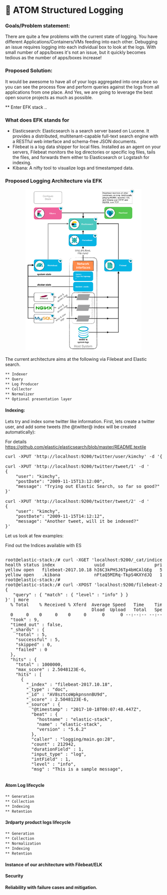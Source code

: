 # :hammer: ATOM Structured Logging

### Goals/Problem statement:
There are quite a few problems with the current state of logging.  You have different Applications/Containers/VMs feeding into each other. Debugging an issue requires logging into each individual box to look at the logs. With small number of apps/boxes it's not an issue, but it quickly becomes tedious as the number of apps/boxes increase!

### Proposed Solution:
It would be awesome to have all of your logs aggregated into one place so you can see the process flow and perform queries against the logs from all applications from one place. And Yes, we are going to leverage the best open source projects as much as possible.

** Enter EFK stack ..

### What does EFK stands for
* Elasticsearch: Elasticsearch is a search server based on Lucene. It provides a distributed, multitenant-capable full-text search engine with a RESTful web interface and schema-free JSON documents.
* Filebeat is a log data shipper for local files. Installed as an agent on your servers, Filebeat monitors the log directories or specific log files, tails the files, and forwards them either to Elasticsearch or Logstash for indexing.
* Kibana: A nifty tool to visualize logs and timestamped data.


### Proposed Logging Architecture via EFK

<p align="center">
  <img src="Untitled%20Diagram.png" />
</p>

The current architecture aims at the following via Filebeat and Elastic search.

``` 
** Indexer
** Query
** Log Producer
** Collector
** Normalizer 
** Optional presentation layer

```


#### Indexing:
Lets try and index some twitter like information. First, lets create a twitter user, and add some tweets (the @twitter@ index will be created automatically):

For details
https://github.com/elastic/elasticsearch/blob/master/README.textile

<pre>
curl -XPUT 'http://localhost:9200/twitter/user/kimchy' -d '{ "name" : "Shay Banon" }'

curl -XPUT 'http://localhost:9200/twitter/tweet/1' -d '
{
    "user": "kimchy",
    "postDate": "2009-11-15T13:12:00",
    "message": "Trying out Elastic Search, so far so good?"
}'

curl -XPUT 'http://localhost:9200/twitter/tweet/2' -d '
{
    "user": "kimchy",
    "postDate": "2009-11-15T14:12:12",
    "message": "Another tweet, will it be indexed?"
}'
</pre>


Let us look at few examples:

Find out the Indices available with ES
<pre>

root@elastic-stack:/# curl -XGET 'localhost:9200/_cat/indices?v'
health status index               uuid                   pri rep docs.count docs.deleted store.size pri.store.size
yellow open   filebeat-2017.10.18 hI6C3kPHSJ6Tp4bHCAlGEg   5   1    1000000            0    113.1mb        113.1mb
yellow open   .kibana             nFtaQ5MIRq-TkpS4KXYdJQ   1   1          2            0     17.9kb         17.9kb
root@elastic-stack:/# 
root@elastic-stack:/# curl -XPOST 'localhost:9200/filebeat-2017.10.18/_search?pretty' -d '
{
   "query" : { "match" : { "level" : "info" } }
}' | more
  % Total    % Received % Xferd  Average Speed   Time    Time     Time  Current
                                 Dload  Upload   Total   Spent    Left  Speed
  0     0    0     0    0     0      0      0 --:--:-- --:--:-- --:--:--     0{
  "took" : 9,
  "timed_out" : false,
  "_shards" : {
    "total" : 5,
    "successful" : 5,
    "skipped" : 0,
    "failed" : 0
  },
  "hits" : {
    "total" : 1000000,
    "max_score" : 2.5048123E-6,
    "hits" : [
      {
        "_index" : "filebeat-2017.10.18",
        "_type" : "doc",
        "_id" : "AV8sztcoWpkpnsnnBU9d",
        "_score" : 2.5048123E-6,
        "_source" : {
          "@timestamp" : "2017-10-18T00:07:48.447Z",
          "beat" : {
            "hostname" : "elastic-stack",
            "name" : "elastic-stack",
            "version" : "5.6.2"
          },
          "caller" : "logging/main.go:28",
          "count" : 212942,
          "durationField" : 1,
          "input_type" : "log",
          "intField" : 1,
          "level" : "info",
          "msg" : "This is a sample message",

</pre>

#### Atom Log lifecycle
```
** Generation
** Collection
** Indexing
** Retention
```
  
#### 3rdparty product logs lifecycle
```
** Generation
** Collection
** Normalization
** Indexing
** Retention
```

#### Instance of our architecture with Filebeat/ELK

#### Security

#### Reliability with failure cases and mitigation.
